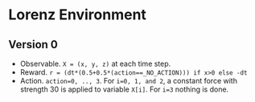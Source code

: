 
# Lorenz Environment

## Version 0

* Observable.  `X = (x, y, z)` at each time step.
* Reward.  `r = (dt*(0.5+0.5*(action==_NO_ACTION))) if x>0 else -dt`
* Action.  `action=0, .., 3`.  For `i=0, 1, and 2`, a constant force with strength 30 is applied to variable `X[i]`.  For `i=3` nothing is done.
